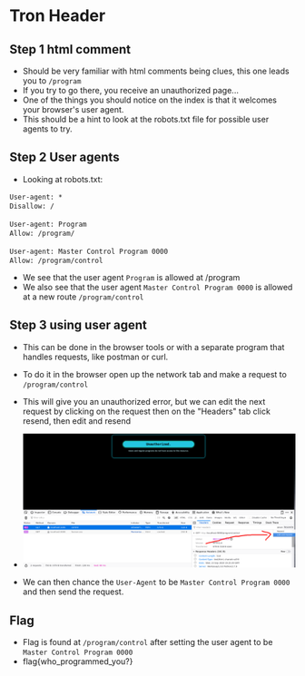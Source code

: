 # Tron Header

## Step 1 html comment
- Should be very familiar with html comments being clues, this one leads you to `/program`
- If you try to go there, you receive an unauthorized page...
- One of the things you should notice on the index is that it welcomes your browser's user agent.
- This should be a hint to look at the robots.txt file for possible user agents to try.

## Step 2 User agents
- Looking at robots.txt:
```
User-agent: *
Disallow: /

User-agent: Program
Allow: /program/

User-agent: Master Control Program 0000
Allow: /program/control
```

- We see that the user agent `Program` is allowed at /program
- We also see that the user agent `Master Control Program 0000` is allowed at a new route `/program/control`

## Step 3 using user agent
- This can be done in the browser tools or with a separate program that handles requests, like postman or curl.
- To do it in the browser open up the network tab and make a request to `/program/control`
- This will give you an unauthorized error, but we can edit the next request by clicking on the request then on the "Headers" tab click resend, then edit and resend
- ![Example](edit_and_resend.png)

- We can then chance the `User-Agent` to be `Master Control Program 0000` and then send the request.

## Flag
- Flag is found at `/program/control` after setting the user agent to be `Master Control Program 0000`
- flag{who_programmed_you?}
